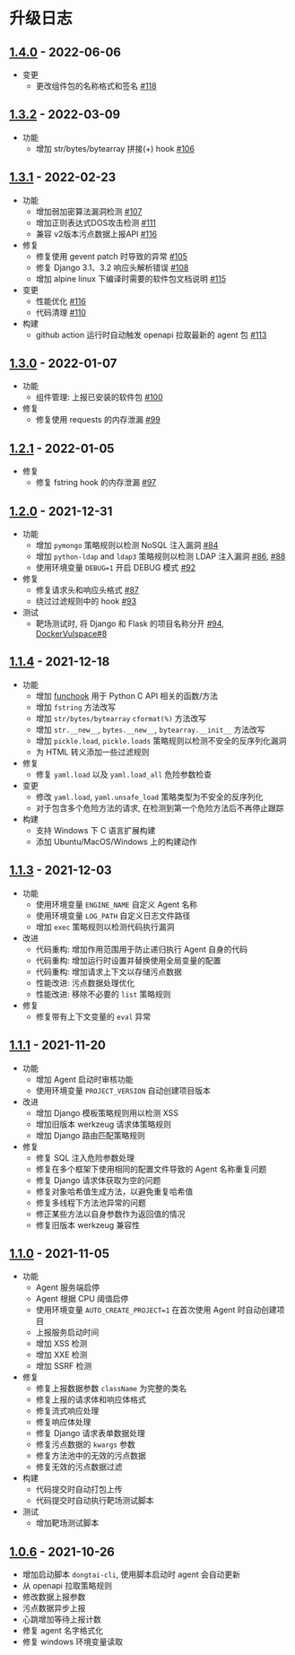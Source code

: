 # 升级日志

## [1.4.0](https://github.com/HXSecurity/DongTai-agent-python/releases/tag/v1.4.0)  - 2022-06-06

* 变更
  * 更改组件包的名称格式和签名 [#118](https://github.com/HXSecurity/DongTai-agent-python/pull/118)

## [1.3.2](https://github.com/HXSecurity/DongTai-agent-python/releases/tag/v1.3.2)  - 2022-03-09

* 功能
  * 增加 str/bytes/bytearray 拼接(+) hook [#106](https://github.com/HXSecurity/DongTai-agent-python/pull/106)

## [1.3.1](https://github.com/HXSecurity/DongTai-agent-python/releases/tag/v1.3.1)  - 2022-02-23

* 功能
  * 增加弱加密算法漏洞检测 [#107](https://github.com/HXSecurity/DongTai-agent-python/pull/107)
  * 增加正则表达式DOS攻击检测 [#111](https://github.com/HXSecurity/DongTai-agent-python/pull/111)
  * 兼容 v2版本污点数据上报API [#116](https://github.com/HXSecurity/DongTai-agent-python/pull/116)
* 修复
  * 修复使用 gevent patch 时导致的异常 [#105](https://github.com/HXSecurity/DongTai-agent-python/pull/105)
  * 修复 Django 3.1、3.2 响应头解析错误 [#108](https://github.com/HXSecurity/DongTai-agent-python/pull/108)
  * 增加 alpine linux 下编译时需要的软件包文档说明 [#115](https://github.com/HXSecurity/DongTai-agent-python/pull/115)
* 变更
  * 性能优化 [#116](https://github.com/HXSecurity/DongTai-agent-python/pull/116)
  * 代码清理 [#110](https://github.com/HXSecurity/DongTai-agent-python/pull/110)
* 构建
  * github action 运行时自动触发 openapi 拉取最新的 agent 包 [#113](https://github.com/HXSecurity/DongTai-agent-python/pull/113)

## [1.3.0](https://github.com/HXSecurity/DongTai-agent-python/releases/tag/v1.3.0)  - 2022-01-07

* 功能
  * 组件管理: 上报已安装的软件包 [#100](https://github.com/HXSecurity/DongTai-agent-python/pull/100)
* 修复
  * 修复使用 requests 的内存泄漏 [#99](https://github.com/HXSecurity/DongTai-agent-python/pull/99)

## [1.2.1](https://github.com/HXSecurity/DongTai-agent-python/releases/tag/v1.2.1) - 2022-01-05

* 修复
  * 修复 fstring hook 的内存泄漏 [#97](https://github.com/HXSecurity/DongTai-agent-python/pull/97)

## [1.2.0](https://github.com/HXSecurity/DongTai-agent-python/releases/tag/v1.2.0) - 2021-12-31

* 功能
  * 增加 `pymongo` 策略规则以检测 NoSQL 注入漏洞 [#84](https://github.com/HXSecurity/DongTai-agent-python/pull/84)
  * 增加 `python-ldap` and `ldap3` 策略规则以检测 LDAP 注入漏洞 [#86](https://github.com/HXSecurity/DongTai-agent-python/pull/86), [#88](https://github.com/HXSecurity/DongTai-agent-python/pull/88)
  * 使用环境变量 `DEBUG=1` 开启 DEBUG 模式 [#92](https://github.com/HXSecurity/DongTai-agent-python/pull/92)
* 修复
  * 修复请求头和响应头格式 [#87](https://github.com/HXSecurity/DongTai-agent-python/pull/87)
  * 绕过过滤规则中的 hook [#93](https://github.com/HXSecurity/DongTai-agent-python/pull/93)
* 测试
  * 靶场测试时, 将 Django 和 Flask 的项目名称分开 [#94](https://github.com/HXSecurity/DongTai-agent-python/pull/94), [DockerVulspace#8](https://github.com/jinghao1/DockerVulspace/pull/8)

## [1.1.4](https://github.com/HXSecurity/DongTai-agent-python/releases/tag/v1.1.4) - 2021-12-18

* 功能
  * 增加 [funchook](https://github.com/kubo/funchook) 用于 Python C API 相关的函数/方法
  * 增加 `fstring` 方法改写
  * 增加 `str/bytes/bytearray` `cformat(%)` 方法改写
  * 增加 `str.__new__`, `bytes.__new__`, `bytearray.__init__` 方法改写
  * 增加 `pickle.load`, `pickle.loads` 策略规则以检测不安全的反序列化漏洞
  * 为 HTML 转义添加一些过滤规则
* 修复
  * 修复 `yaml.load` 以及 `yaml.load_all` 危险参数检查
* 变更
  * 修改 `yaml.load`, `yaml.unsafe_load` 策略类型为不安全的反序列化
  * 对于包含多个危险方法的请求, 在检测到第一个危险方法后不再停止跟踪
* 构建
  * 支持 Windows 下 C 语言扩展构建
  * 添加 Ubuntu/MacOS/Windows 上的构建动作

## [1.1.3](https://github.com/HXSecurity/DongTai-agent-python/releases/tag/v1.1.3) - 2021-12-03

* 功能
  * 使用环境变量 `ENGINE_NAME` 自定义 Agent 名称
  * 使用环境变量 `LOG_PATH` 自定义日志文件路径
  * 增加 `exec` 策略规则以检测代码执行漏洞
* 改进
  * 代码重构: 增加作用范围用于防止递归执行 Agent 自身的代码
  * 代码重构: 增加运行时设置并替换使用全局变量的配置
  * 代码重构: 增加请求上下文以存储污点数据
  * 性能改进: 污点数据处理优化
  * 性能改进: 移除不必要的 `list` 策略规则
* 修复
  * 修复带有上下文变量的 `eval` 异常

## [1.1.1](https://github.com/HXSecurity/DongTai-agent-python/releases/tag/v1.1.1) - 2021-11-20

* 功能
  * 增加 Agent 启动时审核功能
  * 使用环境变量 `PROJECT_VERSION` 自动创建项目版本
* 改进
  * 增加 Django 模板策略规则用以检测 XSS
  * 增加旧版本 werkzeug 请求体策略规则
  * 增加 Django 路由匹配策略规则
* 修复
  * 修复 SQL 注入危险参数处理
  * 修复在多个框架下使用相同的配置文件导致的 Agent 名称重复问题
  * 修复 Django 请求体获取为空的问题
  * 修复对象哈希值生成方法，以避免重复哈希值
  * 修复多线程下方法池异常的问题
  * 修正某些方法以自身参数作为返回值的情况
  * 修复旧版本 werkzeug 兼容性

## [1.1.0](https://github.com/HXSecurity/DongTai-agent-python/releases/tag/v1.1.0) - 2021-11-05

* 功能
  * Agent 服务端启停
  * Agent 根据 CPU 阈值启停
  * 使用环境变量 `AUTO_CREATE_PROJECT=1` 在首次使用 Agent 时自动创建项目
  * 上报服务启动时间
  * 增加 XSS 检测
  * 增加 XXE 检测
  * 增加 SSRF 检测
* 修复
  * 修复上报数据参数 `className` 为完整的类名
  * 修复上报的请求体和响应体格式
  * 修复流式响应处理
  * 修复响应体处理
  * 修复 Django 请求表单数据处理
  * 修复污点数据的 `kwargs` 参数
  * 修复方法池中的无效的污点数据
  * 修复无效的污点数据过滤
* 构建
  * 代码提交时自动打包上传
  * 代码提交时自动执行靶场测试脚本
* 测试
  * 增加靶场测试脚本

## [1.0.6](https://github.com/HXSecurity/DongTai-agent-python/releases/tag/v1.0.6) - 2021-10-26

* 增加启动脚本 `dongtai-cli`, 使用脚本启动时 agent 会自动更新
* 从 openapi 拉取策略规则
* 修改数据上报参数
* 污点数据异步上报
* 心跳增加等待上报计数
* 修复 agent 名字格式化
* 修复 windows 环境变量读取
